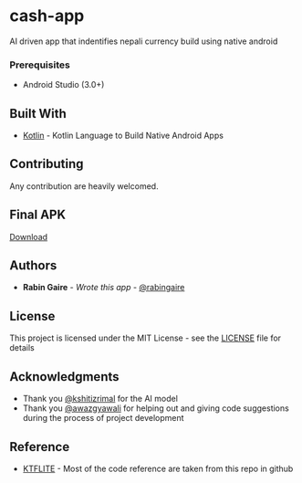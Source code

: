 # cash-app
AI driven app that indentifies nepali currency build using native android

### Prerequisites
* Android Studio (3.0+)

## Built With

* [Kotlin](https://kotlinlang.org/) - Kotlin Language to Build Native Android Apps

## Contributing
Any contribution are heavily welcomed.

## Final APK
[Download](https://drive.google.com/file/d/1dltr5VBme3sAZWdRN_LIOgxFKffrRCN9/view?fbclid=IwAR3WTbh4UipXT-lGAXxayIR_q5t50FS6z5H3EsrxtoYyjaSXd1u0nPH618U)

## Authors

* **Rabin Gaire** - *Wrote this app* - [@rabingaire](https://github.com/rabingaire)

## License
This project is licensed under the MIT License - see the [LICENSE](LICENSE) file for details

## Acknowledgments

* Thank you [@kshitizrimal](https://github.com/kshitizrimal) for the AI model
* Thank you [@awazgyawali](https://github.com/awazgyawali) for helping out and giving code suggestions during the process of project development

## Reference
* [KTFLITE](https://github.com/eddywm/KTFLITE) - Most of the code reference are taken from this repo in github

